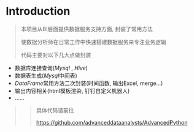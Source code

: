 # Introduction

> 本项目从BI层面提供数据服务支持方面, 封装了常用方法
>
> 使数据分析师在日常工作中快速搭建数据服务来专注业务逻辑
>
> 代码主要对以下几大点做封装

- 数据库连接查询(*Mysql* , *Hive*)
- 数据表生成(*Mysql*中间表)
- *DataFrame*常用方法二次封装(时间函数, 输出Excel, merge...)
- 输出内容相关(html模板渲染, 钉钉自定义机器人)
- ......

> > 具体代码请前往
> >
> > https://github.com/advanceddataanalysts/AdvancedPython

